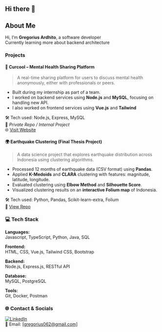 ## Hi there 👋
<h2>About Me</h2>

Hi, I’m **Gregorius Ardhito**, a software developer  
Currently learning more about backend architecture

### Projects

#### 💬 Curcool – Mental Health Sharing Platform  
> A real-time sharing platform for users to discuss mental health anonymously, either with professionals or peers.

- Built during my internship as part of a team.
- I worked on backend services using **Node.js** and **MySQL**, focusing on handling new API.
- I also worked on frontend services using **Vue.js** and **Tailwind**

🛠️ Tech used: Node.js, Express, MySQL   
🔗 *Private Repo / Internal Project*  
🌐 [Visit Website](https://curcool.com)

#### 🌍 Earthquake Clustering (Final Thesis Project)  
> A data science project that explores earthquake distribution across Indonesia using clustering algorithms.

- Processed 12 months of earthquake data (CSV format) using **Pandas**.
- Applied **K-Medoids** and **CLARA** clustering with features: magnitude, latitude, longitude.
- Evaluated clustering using **Elbow Method** and **Silhouette Score**.
- Visualized clustering results on an **interactive Folium map** of Indonesia.

🛠️ Tech used: Python, Pandas, Scikit-learn-extra, Folium  
🔗 [View Repo](https://github.com/greardhito/earthquake-cluster)


### 💻 Tech Stack

**Languages:**  
Javascript, TypeScript, Python, Java, SQL

**Frontend:**  
HTML, CSS, Vue.js, Tailwind CSS, Bootstrap

**Backend:**  
Node.js, Express.js, RESTful API

**Database:**  
MySQL, PostgreSQL

**Tools:**  
Git, Docker, Postman


### 🌐 Contact & Socials  
[![LinkedIn](https://img.shields.io/badge/LinkedIn-0A66C2?logo=linkedin&logoColor=white)](www.linkedin.com/in/gregorius-ardhito-mahendra-wibowo)  
📩 Email: [gregorius062@gmail.com]
